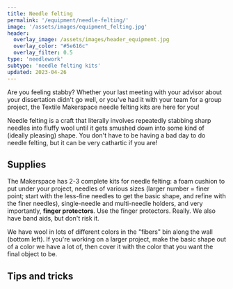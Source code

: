 ```yaml
---
title: Needle felting
permalink: '/equipment/needle-felting/'
image: '/assets/images/equipment_felting.jpg'
header:
  overlay_image: /assets/images/header_equipment.jpg
  overlay_color: "#5e616c"
  overlay_filter: 0.5
type: 'needlework'
subtype: 'needle felting kits'
updated: 2023-04-26
---
```


Are you feeling stabby? Whether your last meeting with your advisor about your dissertation didn't go well, or you've had it with your team for a group project, the Textile Makerspace needle felting kits are here for you!

Needle felting is a craft that literally involves repeatedly stabbing sharp needles into fluffy wool until it gets smushed down into some kind of (ideally pleasing) shape. You don't have to be having a bad day to do needle felting, but it can be very cathartic if you are!

## Supplies
The Makerspace has 2-3 complete kits for needle felting: a foam cushion to put under your project, needles of various sizes (larger number = finer point; start with the less-fine needles to get the basic shape, and refine with the finer needles), single-needle and multi-needle holders, and very importantly, **finger protectors**. Use the finger protectors. Really. We also have band aids, but don't risk it.

We have wool in lots of different colors in the "fibers" bin along the wall (bottom left). If you're working on a larger project, make the basic shape out of a color we have a lot of, then cover it with the color that you want the final object to be.

## Tips and tricks



